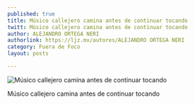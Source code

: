 ```yaml
---
published: true
title: Músico callejero camina antes de continuar tocando
twitt: Músico callejero camina antes de continuar tocando
author: ALEJANDRO ORTEGA NERI
authorlink: https://ljz.mx/autores/ALEJANDRO ORTEGA NERI
category: Fuera de Foco
layout: posts

---
```


![Músico callejero camina antes de continuar tocando]()

Músico callejero camina antes de continuar tocando
